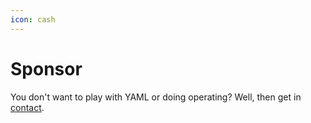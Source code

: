 ```yaml
---
icon: cash
---
```

# Sponsor

You don't want to play with YAML or doing operating? Well, then get in [contact](contact.md).